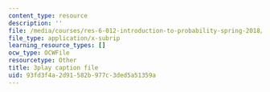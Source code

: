 ```yaml
---
content_type: resource
description: ''
file: /media/courses/res-6-012-introduction-to-probability-spring-2018/93fd3f4a2d91582b977c3ded5a51359a_00krscK7iBA.vtt
file_type: application/x-subrip
learning_resource_types: []
ocw_type: OCWFile
resourcetype: Other
title: 3play caption file
uid: 93fd3f4a-2d91-582b-977c-3ded5a51359a
---
```

